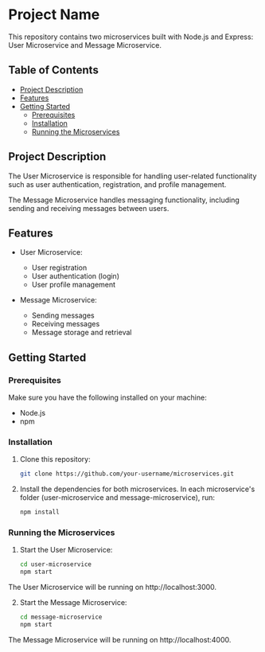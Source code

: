 # Project Name

This repository contains two microservices built with Node.js and Express: User Microservice and Message Microservice.

## Table of Contents

- [Project Description](#project-description)
- [Features](#features)
- [Getting Started](#getting-started)
  - [Prerequisites](#prerequisites)
  - [Installation](#installation)
  - [Running the Microservices](#running-the-microservices)

## Project Description

The User Microservice is responsible for handling user-related functionality such as user authentication, registration, and profile management.

The Message Microservice handles messaging functionality, including sending and receiving messages between users.

## Features

- User Microservice:
  - User registration
  - User authentication (login)
  - User profile management

- Message Microservice:
  - Sending messages
  - Receiving messages
  - Message storage and retrieval

## Getting Started

### Prerequisites

Make sure you have the following installed on your machine:

- Node.js
- npm

### Installation

1. Clone this repository:

   ```bash
   git clone https://github.com/your-username/microservices.git
   ```
2. Install the dependencies for both microservices. In each microservice's folder (user-microservice and message-microservice), run:

    ```bash
   npm install
   ```
### Running the Microservices
1. Start the User Microservice:

    ```bash
    cd user-microservice
    npm start
  	```
The User Microservice will be running on http://localhost:3000.

2. Start the Message Microservice:

  	```bash
    cd message-microservice
    npm start
    ```
The Message Microservice will be running on http://localhost:4000.
